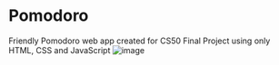 # Pomodoro
 Friendly Pomodoro web app created for CS50 Final Project using only HTML, CSS and JavaScript
![image](https://github.com/pedrowerkhaizer/Pomodoro/assets/42971669/bf38f083-c308-42ac-9aca-d93d152aedea)
